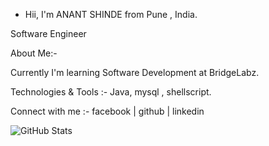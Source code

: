 -  Hii, I'm ANANT SHINDE from Pune , India.

Software Engineer

About Me:-

Currently I'm learning Software Development at BridgeLabz. 

Technologies & Tools :-
   Java,  mysql , shellscript.
   

 Connect with me :-
facebook | github | linkedin


![GitHub Stats](https://github-readme-stats.vercel.app/api?shindeanant&themeradical)
